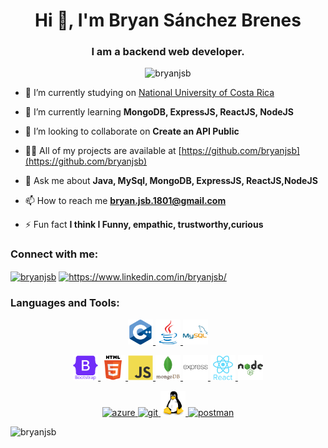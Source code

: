 <h1 align="center">Hi 👋, I'm Bryan Sánchez Brenes</h1>
<h3 align="center">I am a backend web developer.</h3>

<p align="center"> <img src="https://komarev.com/ghpvc/?username=bryanjsb&label=Profile%20views&color=2abb84&style=flat" alt="bryanjsb" /> </p>



- 🔭 I’m currently studying on [National University of Costa Rica](www.una.ac.cr)

- 🌱 I’m currently learning **MongoDB, ExpressJS, ReactJS, NodeJS**

- 👯 I’m looking to collaborate on **Create an API Public**

- 👨‍💻 All of my projects are available at [https://github.com/bryanjsb](https://github.com/bryanjsb)

- 💬 Ask me about **Java, MySql, MongoDB, ExpressJS, ReactJS,NodeJS**

- 📫 How to reach me **bryan.jsb.1801@gmail.com**

- ⚡ Fun fact **I think I Funny, empathic, trustworthy,curious**

<h3 align="left">Connect with me:</h3>
<p align="left">
  <a href="https://dev.to/bryanjsb" target="blank"
    ><img
      align="center"
      src="https://cdn.jsdelivr.net/npm/simple-icons@3.0.1/icons/dev-dot-to.svg"
      alt="bryanjsb"
      height="30"
      width="40"
  /></a>
  <a href="https://linkedin.com/bryanjsb/" target="blank"
    ><img
      align="center"
      src="https://cdn.jsdelivr.net/npm/simple-icons@3.0.1/icons/linkedin.svg"
      alt="https://www.linkedin.com/in/bryanjsb/"
      height="30"
      width="40"
  /></a>
</p>

<h3 align="left">Languages and Tools:</h3>

<p align="center">
  <a href="https://www.w3schools.com/cpp/" target="_blank">
    <img
      src="https://raw.githubusercontent.com/devicons/devicon/master/icons/cplusplus/cplusplus-original.svg"
      alt="cplusplus"
      width="40"
      height="40"
    />
  </a>

  <a href="https://www.java.com" target="_blank">
    <img
      src="https://raw.githubusercontent.com/devicons/devicon/master/icons/java/java-original.svg"
      alt="java"
      width="40"
      height="40"
    />
  </a>

  <a href="https://www.mysql.com/" target="_blank">
    <img
      src="https://raw.githubusercontent.com/devicons/devicon/master/icons/mysql/mysql-original-wordmark.svg"
      alt="mysql"
      width="40"
      height="40"
    />
  </a>
</p>

<p align="center">
  <a href="https://getbootstrap.com" target="_blank">
    <img
      src="https://raw.githubusercontent.com/devicons/devicon/master/icons/bootstrap/bootstrap-plain-wordmark.svg"
      alt="bootstrap"
      width="40"
      height="40"
    />
  </a>

  <a href="https://www.w3.org/html/" target="_blank">
    <img
      src="https://raw.githubusercontent.com/devicons/devicon/master/icons/html5/html5-original-wordmark.svg"
      alt="html5"
      width="40"
      height="40"
    />
  </a>
  <a
    href="https://developer.mozilla.org/en-US/docs/Web/JavaScript"
    target="_blank"
  >
    <img
      src="https://raw.githubusercontent.com/devicons/devicon/master/icons/javascript/javascript-original.svg"
      alt="javascript"
      width="40"
      height="40"
    />
  </a>
  <a href="https://www.mongodb.com/" target="_blank">
    <img
      src="https://raw.githubusercontent.com/devicons/devicon/master/icons/mongodb/mongodb-original-wordmark.svg"
      alt="mongodb"
      width="40"
      height="40"
    />
  </a>
  <a href="https://expressjs.com" target="_blank">
    <img
      src="https://raw.githubusercontent.com/devicons/devicon/master/icons/express/express-original-wordmark.svg"
      alt="express"
      width="40"
      height="40"
    />
  </a>
  <a href="https://reactjs.org/" target="_blank">
    <img
      src="https://raw.githubusercontent.com/devicons/devicon/master/icons/react/react-original-wordmark.svg"
      alt="react"
      width="40"
      height="40"
    />
  </a>
  <a href="https://nodejs.org" target="_blank">
    <img
      src="https://raw.githubusercontent.com/devicons/devicon/master/icons/nodejs/nodejs-original-wordmark.svg"
      alt="nodejs"
      width="40"
      height="40"
    />
  </a>
</p>

<p align="center">
  <a href="https://azure.microsoft.com/en-in/" target="_blank">
    <img
      src="https://www.vectorlogo.zone/logos/microsoft_azure/microsoft_azure-icon.svg"
      alt="azure"
      width="40"
      height="40"
    />
  </a>

  <a href="https://git-scm.com/" target="_blank">
    <img
      src="https://www.vectorlogo.zone/logos/git-scm/git-scm-icon.svg"
      alt="git"
      width="40"
      height="40"
    />
  </a>

  <a href="https://www.linux.org/" target="_blank">
    <img
      src="https://raw.githubusercontent.com/devicons/devicon/master/icons/linux/linux-original.svg"
      alt="linux"
      width="40"
      height="40"
    />
  </a>

  <a href="https://postman.com" target="_blank">
    <img
      src="https://www.vectorlogo.zone/logos/getpostman/getpostman-icon.svg"
      alt="postman"
      width="40"
      height="40"
    />
  </a>
</p>
<!--/////////////////////////////////////////////////-->
<p>
  <img
    align="rigth"
    src="https://github-readme-stats.vercel.app/api/top-langs?username=bryanjsb&show_icons=true&theme=dark&title_color=3eb16a&locale=en&layout=compact"
    alt="bryanjsb"
  />
</p>

<!--
<p>
  &nbsp;<img
    align="center"
    src="https://github-readme-stats.vercel.app/api?username=bryanjsb&show_icons=true&locale=en"
    alt="bryanjsb"
  />
</p>

<p align="left">
  <a href="https://github.com/ryo-ma/github-profile-trophy"
    ><img
      src="https://github-profile-trophy.vercel.app/?username=bryanjsb"
      alt="bryanjsb"
  /></a>
</p>
<p>
  <img
    align="center"
    src="https://github-readme-streak-stats.herokuapp.com/?user=bryanjsb&"
    alt="bryanjsb"
  />
</p>
-->
